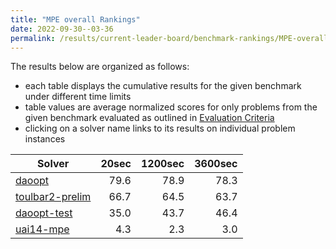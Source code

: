 ```yaml
---
title: "MPE overall Rankings"
date: 2022-09-30--03-36
permalink: /results/current-leader-board/benchmark-rankings/MPE-overall-rankings
---
```




The results below are organized as follows:
- each table displays the cumulative results for the given benchmark under different time limits
- table values are average normalized scores for only problems from the given benchmark evaluated as outlined in [Evaluation Criteria](https://uaicompetition.github.io/uci-2022/results/evaluation-criteria/)
- clicking on a solver name links to its results on individual problem instances


|                            Solver                             | 20sec | 1200sec | 3600sec |
| ------------------------------------------------------------- | ----: | ------: | ------: |
| [daoopt](../solver-scores/daoopt-scores.md)                   |  79.6 |    78.9 |    78.3 |
| [toulbar2-prelim](../solver-scores/toulbar2-prelim-scores.md) |  66.7 |    64.5 |    63.7 |
| [daoopt-test](../solver-scores/daoopt-test-scores.md)         |  35.0 |    43.7 |    46.4 |
| [uai14-mpe](../solver-scores/uai14-mpe-scores.md)             |   4.3 |     2.3 |     3.0 |


